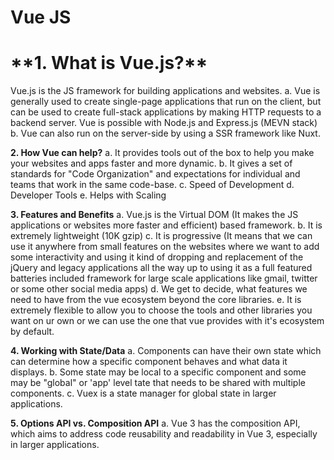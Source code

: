 # Vue JS

<h1>**1. What is Vue.js?**</h1>
    Vue.js is the JS framework for building applications and websites.
    a. Vue is generally used to create single-page applications that run on the client, but can be used to create full-stack applications by making HTTP requests to a backend server. Vue is possible with Node.js and Express.js (MEVN stack)
    b. Vue can also run on the server-side by using a SSR framework like Nuxt.

**2. How Vue can help?**
    a. It provides tools out of the box to help you make your websites and apps faster and more dynamic.
    b. It gives a set of standards for "Code Organization" and expectations for individual and teams that work in the same code-base.
    c. Speed of Development
    d. Developer Tools
    e. Helps with Scaling

**3. Features and Benefits**
    a. Vue.js is the Virtual DOM (It makes the JS applications or websites more faster and efficient) based framework.
    b. It is extremely lightweight (10K gzip)
    c. It is progressive (It means that we can use it anywhere from small features on the websites where we want to add some interactivity and using it kind of dropping and replacement of the jQuery and legacy applications all the way up to using it as a full featured batteries included framework for large scale applications like gmail, twitter or some other social media apps)
    d. We get to decide, what features we need to have from the vue ecosystem beyond the core libraries.
    e. It is extremely flexible to allow you to choose the tools and other libraries you want on ur own or we can use the one that vue provides with it's ecosystem by default.

**4. Working with State/Data**
    a. Components can have their own state which can determine how a specific component behaves and what data it displays.
    b. Some state may be local to a specific component and some may be "global" or 'app' level tate that needs to be shared with multiple components.
    c. Vuex is a state manager for global state in larger applications.

**5. Options API vs. Composition API**
    a. Vue 3 has the composition API, which aims to address code reusability and readability in Vue 3, especially in larger applications.
